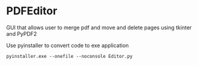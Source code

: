 # PDFEditor
GUI that allows user to merge pdf and move and delete pages using tkinter and PyPDF2

Use pyinstaller to convert code to exe application

```
pyinstaller.exe --onefile --noconsole Editor.py
```